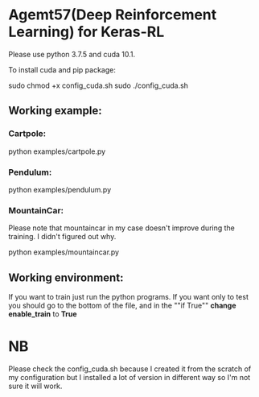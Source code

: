 # Agemt57(Deep Reinforcement Learning) for Keras-RL
Please use python 3.7.5 and cuda 10.1.

To install cuda and pip package:

sudo chmod +x config_cuda.sh
sudo ./config_cuda.sh


## Working example:

### Cartpole:

python examples/cartpole.py

### Pendulum:

python examples/pendulum.py

### MountainCar:
Please note that mountaincar in my case doesn't improve during the training. I didn't figured out why.

python examples/mountaincar.py

## Working environment:

If you want to train just run the python programs. If you want only to test you should go to the bottom of the file, and in the ""if True"" **change enable_train** to **True**

# NB
Please check the config_cuda.sh because I created it from the scratch of my configuration but I installed a lot of version in different way so I'm not sure it will work.
